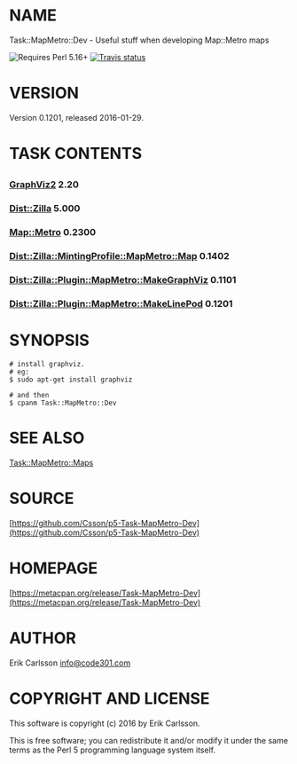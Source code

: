 # NAME

Task::MapMetro::Dev - Useful stuff when developing Map::Metro maps

![Requires Perl 5.16+](https://img.shields.io/badge/perl-5.16+-brightgreen.svg) [![Travis status](https://api.travis-ci.org/Csson/p5-Task-MapMetro-Dev.svg?branch=master)](https://travis-ci.org/Csson/p5-Task-MapMetro-Dev)

# VERSION

Version 0.1201, released 2016-01-29.

# TASK CONTENTS

## 

### [GraphViz2](https://metacpan.org/pod/GraphViz2) 2.20

### [Dist::Zilla](https://metacpan.org/pod/Dist::Zilla) 5.000

### [Map::Metro](https://metacpan.org/pod/Map::Metro) 0.2300

### [Dist::Zilla::MintingProfile::MapMetro::Map](https://metacpan.org/pod/Dist::Zilla::MintingProfile::MapMetro::Map) 0.1402

### [Dist::Zilla::Plugin::MapMetro::MakeGraphViz](https://metacpan.org/pod/Dist::Zilla::Plugin::MapMetro::MakeGraphViz) 0.1101

### [Dist::Zilla::Plugin::MapMetro::MakeLinePod](https://metacpan.org/pod/Dist::Zilla::Plugin::MapMetro::MakeLinePod) 0.1201

# SYNOPSIS

    # install graphviz.
    # eg:
    $ sudo apt-get install graphviz

    # and then
    $ cpanm Task::MapMetro::Dev

# SEE ALSO

[Task::MapMetro::Maps](https://metacpan.org/pod/Task::MapMetro::Maps)

# SOURCE

[https://github.com/Csson/p5-Task-MapMetro-Dev](https://github.com/Csson/p5-Task-MapMetro-Dev)

# HOMEPAGE

[https://metacpan.org/release/Task-MapMetro-Dev](https://metacpan.org/release/Task-MapMetro-Dev)

# AUTHOR

Erik Carlsson <info@code301.com>

# COPYRIGHT AND LICENSE

This software is copyright (c) 2016 by Erik Carlsson.

This is free software; you can redistribute it and/or modify it under
the same terms as the Perl 5 programming language system itself.

